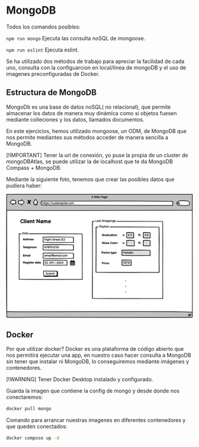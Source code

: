 # MongoDB

Todos los comandos posibles:

`npm run mongo` Ejecuta las consulta noSQL de mongoose.

`npm run eslint` Ejecuta eslint.

Se ha utilizado dos métodos de trabajo para apreciar la facilidad de cada uno, consulta con la configuarcion en local/linea de mongoDB y el uso de imagenes preconfiguradas de Docker.

## Estructura de MongoDB

MongoDb es una base de datos noSQL( no relacional), que permite almacenar los datos de manera muy dinámica como si objetos fuesen mediante colleciones y los datos, llamados documentos.

En este ejercicios, hemos utilizado mongoose, un ODM, de MongoDB que nos permite mediantes sus métodos acceder de manera sencilla a MongoDB.

[!IMPORTANT]
Tener la url de conexión, yo puse la propia de un cluster de mongoDBAtlas, se puede utilizar la de localhost que te da MongoDB Compass + MongoDB.

Mediante la siguiente foto, tenemos que crear las posibles datos que pudiera haber:

!['foto'](Imagen1PHP.jpg)

## Docker

Por que utilizar docker? Docker es una plataforma de código abierto que nos permitirá ejecutar una app, en nuestro caso hacer consulta a MongoDB sin tener que instalar ni MongoDB, lo conseguiremos mediante imágenes y contenedores.

[!WARNING]
Tener Docker Desktop instalado y configurado.

Guarda la imagen que contiene la config de mongo y desde donde nos conectaremos:

```sh
docker pull mongo
```

Comando para arrancar nuestras imagenes en diferentes contenedores y que queden conectados:

```sh
docker compose up -d
```
